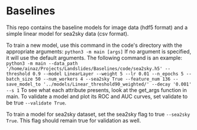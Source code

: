# Baselines
This repo contains the baseline models for image data (hdf5 format) and a simple linear model for sea2sky data (csv format).

To train a new model, use this command in the code's directory with the appropriate arguments:
  `python3 -m main [args]`
If no argument is specified, it will use the default arguments. The following command is an example:
  `python3 -m main --data_path '/home/ainaz/Projects/Landslides/Baselines/code/sea2sky.h5' --threshold 0.9 --model LinearLayer --weight 5 --lr 0.01 --n_epochs 5 --batch_size 50 --num_workers 4 --sea2sky True --feature_num 136 --save_model_to '../models/Linear_threshold90_weighted/' --decay '0.001' --s 1`
To see what each attribute presents, look at the get_args function in main.
To validate a model and plot its ROC and AUC curves, set validate to be true `--validate True`.

To train a model for sea2sky dataset, set the sea2sky flag to true `--sea2sky True`. This flag should remain true for validation as well.
